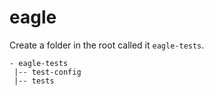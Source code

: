# eagle

Create a folder in the root called it `eagle-tests`.

```
- eagle-tests
 |-- test-config
 |-- tests
```
